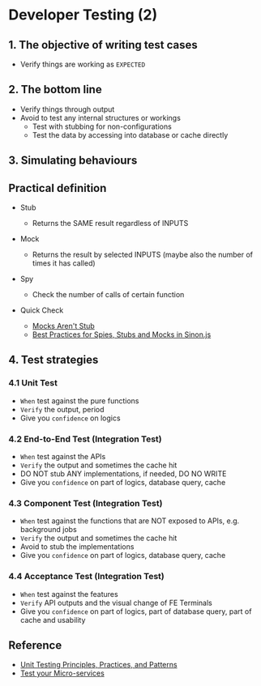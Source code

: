 # Developer Testing (2)

## 1. The objective of writing test cases
- Verify things are working as `EXPECTED`

## 2. The bottom line
- Verify things through output
- Avoid to test any internal structures or workings
  - Test with stubbing for non-configurations
  - Test the data by accessing into database or cache directly

## 3. Simulating behaviours

## Practical definition
- Stub
  - Returns the SAME result regardless of INPUTS
- Mock
  - Returns the result by selected INPUTS (maybe also the number of times it has called)
- Spy
  - Check the number of calls of certain function
 
- Quick Check 
  - [Mocks Aren't Stub](https://martinfowler.com/articles/mocksArentStubs.html "https://martinfowler.com/articles/mocksArentStubs.html")
  - [Best Practices for Spies, Stubs and Mocks in Sinon.js](https://semaphoreci.com/community/tutorials/best-practices-for-spies-stubs-and-mocks-in-sinon-js "https://semaphoreci.com/community/tutorials/best-practices-for-spies-stubs-and-mocks-in-sinon-js")

## 4. Test strategies 

### 4.1 Unit Test
- `When` test against the pure functions
- `Verify` the output, period
- Give you `confidence` on logics

### 4.2 End-to-End Test (Integration Test)
- `When` test against the APIs
- `Verify` the output and sometimes the cache hit
- DO NOT stub ANY implementations, if needed, DO NO WRITE
- Give you `confidence` on part of logics, database query, cache

### 4.3 Component Test (Integration Test)
- `When` test against the functions that are NOT exposed to APIs, e.g. background jobs
- `Verify` the output and sometimes the cache hit
- Avoid to stub the implementations
- Give you `confidence` on part of logics, database query, cache

### 4.4 Acceptance Test (Integration Test)
- `When` test against the features
- `Verify` API outputs and the visual change of FE Terminals
- Give you `confidence` on part of logics, part of database query, part of cache and usability

## Reference
- [Unit Testing Principles, Practices, and Patterns](https://www.manning.com/books/unit-testing "https://www.manning.com/books/unit-testing")
- [Test your Micro-services](https://loopback.io/doc/en/lb4/Testing-your-application.html "https://loopback.io/doc/en/lb4/Testing-your-application.html")
